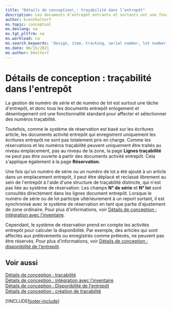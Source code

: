 ```yaml
---
title: "Détails de conception\_: traçabilité dans l’entrepôt"
description: Les documents d’entrepôt entrants et sortants ont une fonctionnalité standard pour l’attribution et la sélection des numéros de traçabilité.
author: brentholtorf
ms.topic: conceptual
ms.devlang: na
ms.tgt_pltfrm: na
ms.workload: na
ms.search.keywords: 'design, item, tracking, serial number, lot number, outbound documents'
ms.date: 06/15/2021
ms.author: bholtorf
---
```

# <a name="design-details-item-tracking-in-the-warehouse"></a>Détails de conception : traçabilité dans l'entrepôt
La gestion de numéro de série et de numéro de lot est surtout une tâche d'entrepôt, et donc tous les documents entrepôt enlogement et désenlogement ont une fonctionnalité standard pour affecter et sélectionner des numéros traçabilité.  

Toutefois, comme le système de réservation est basé sur les écritures article, les documents activité entrepôt qui enregistrent uniquement les écritures entrepôt ne sont pas totalement pris en charge. Comme les réservations et les numéros traçabilité peuvent uniquement être traités au niveau emplacement, pas au niveau de la zone, la page **Lignes traçabilité** ne peut pas être ouverte à partir des documents activité entrepôt. Cela s'applique également à la page **Réservation**.  

Une fois qu'un numéro de série ou un numéro de lot a été ajouté à un article dans un emplacement entrepôt, il peut être déplacé et reclassé librement au sein de l'entrepôt à l'aide d'une structure de traçabilité distincte, qui n'est pas liée au système de réservation. Les champs **N° de série** et **N° lot** sont consultés directement dans les lignes document entrepôt. Lorsque le numéro de série ou de lot participe ultérieurement à un report sortant, il est synchronisé avec le système de réservation en tant que partie d'ajustement de zone ordinaire. Pour plus d'informations, voir [Détails de conception : intégration avec l'inventaire](design-details-integration-with-inventory.md).  

Cependant, le système de réservation prend en compte les activités entrepôt pour calculer la disponibilité. Par exemple, des articles qui sont affectés aux prélèvements ou enregistrés comme prélevés, ne peuvent pas être réservés. Pour plus d'informations, voir [Détails de conception : disponibilité de l'entrepôt](design-details-availability-in-the-warehouse.md).

## <a name="see-also"></a>Voir aussi
[Détails de conception : traçabilité](design-details-item-tracking.md)  
[Détails de conception : intégration avec l'inventaire](design-details-integration-with-inventory.md)  
[Détails de conception : Disponibilité de l'entrepôt](design-details-availability-in-the-warehouse.md)  
[Détails de conception : création de traçabilité](design-details-item-tracking-design.md)


[!INCLUDE[footer-include](includes/footer-banner.md)]
